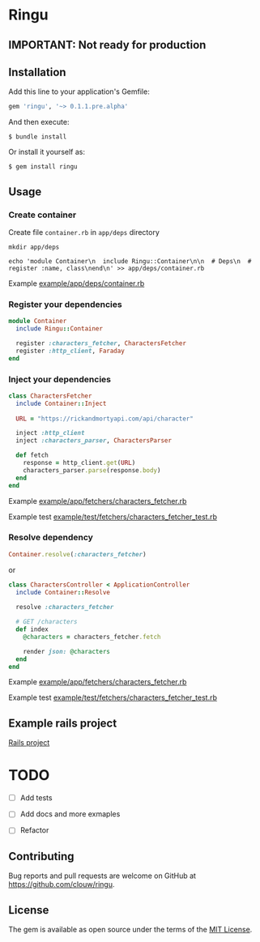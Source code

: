 # Ringu

 ## IMPORTANT: Not ready for production

## Installation

Add this line to your application's Gemfile:

```ruby
gem 'ringu', '~> 0.1.1.pre.alpha'
```

And then execute:

    $ bundle install

Or install it yourself as:

    $ gem install ringu

## Usage

### Create container

Create file `container.rb` in `app/deps` directory

```bach
mkdir app/deps

echo 'module Container\n  include Ringu::Container\n\n  # Deps\n  # register :name, class\nend\n' >> app/deps/container.rb
```

Example [example/app/deps/container.rb](https://github.com/clouw/ringu/blob/master/example/app/deps/container.rb)

### Register your dependencies

```ruby
module Container
  include Ringu::Container

  register :characters_fetcher, CharactersFetcher  
  register :http_client, Faraday
end

```

### Inject your dependencies 

```ruby
class CharactersFetcher
  include Container::Inject
  
  URL = "https://rickandmortyapi.com/api/character"

  inject :http_client
  inject :characters_parser, CharactersParser

  def fetch
    response = http_client.get(URL)
    characters_parser.parse(response.body)
  end  
end
```

Example [example/app/fetchers/characters_fetcher.rb](http://github.com/clouw/ringu/blob/master/example/app/fetchers/characters_fetcher.rb)

Example test [example/test/fetchers/characters_fetcher_test.rb](http://github.com/clouw/ringu/blob/master/example/test/fetchers/characters_fetcher_test.rb)

### Resolve dependency

```ruby
Container.resolve(:characters_fetcher)
```

or

```ruby
class CharactersController < ApplicationController
  include Container::Resolve
  
  resolve :characters_fetcher

  # GET /characters
  def index
    @characters = characters_fetcher.fetch

    render json: @characters
  end
end
```

Example [example/app/fetchers/characters_fetcher.rb](http://github.com/clouw/ringu/blob/master/example/app/controllers/characters_controller.rb)

Example test [example/test/fetchers/characters_fetcher_test.rb](http://github.com/clouw/ringu/blob/master/example/test/controllers/characters_controller_test.rb)


## Example rails project

[Rails project](http://github.com/clouw/ringu/blob/master/example)


# TODO

- [ ] Add tests
- [ ] Add docs and more exmaples
- [ ] Refactor


## Contributing

Bug reports and pull requests are welcome on GitHub at https://github.com/clouw/ringu.

## License

The gem is available as open source under the terms of the [MIT License](https://opensource.org/licenses/MIT).
